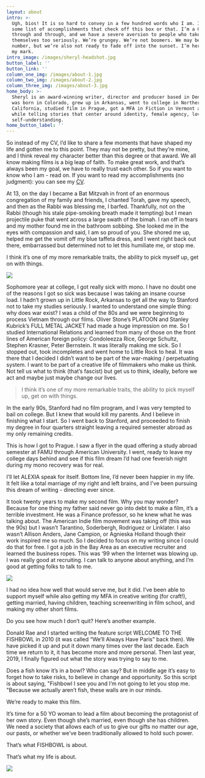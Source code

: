 ```yaml
---
layout: about
intro: >-
  Ugh, bios! It is so hard to convey in a few hundred words who I am. I’m not
  some list of accomplishments that check off this box or that. I’m a Gen X’er
  through and through, and we have a severe aversion to people who take
  themselves too seriously. We’re grungey. We’re not boomers. We may be small in
  number, but we’re also not ready to fade off into the sunset. I’m here to make
  my mark.
intro_image: /images/sheryl-headshot.jpg
button_label: ''
button_link: ''
column_one_img: /images/about-1.jpg
column_two_img: /images/about-2.jpg
column_three_img: /images/about-3.jpg
home_body: >-
  Sheryl is an award-winning writer, director and producer based in Denver. She
  was born in Colorado, grew up in Arkansas, went to college in Northern
  California, studied film in Prague, got a MFA in Fiction in Vermont all the
  while telling stories that center around identity, female agency, love, and
  self-understanding.
home_button_label: ''
---
```

So instead of my CV, I’d like to share a few moments that have shaped my life and gotten me to this point. They may not be pretty, but they’re mine, and I think reveal my character better than this degree or that award. We all know making films is a big leap of faith. To make great work, and that’s always been my goal, we have to really trust each other. So if you want to know who I am - read on. If you want to read my accomplishments (no judgment): you can see my [CV](https://drive.google.com/open?id=1qgc6gsh15xcVVQldT7amItfO_zKfcPHZV7NJVRM5Bto).

At 13, on the day I became a Bat Mitzvah in front of an enormous congregation of my family and friends, I chanted Torah, gave my speech, and then as the Rabbi was blessing me, I barfed. Thankfully, not on the Rabbi (though his stale pipe-smoking breath made it tempting) but I mean projectile puke that went across a large swath of the bimah. I ran off in tears and my mother found me in the bathroom sobbing. She looked me in the eyes with compassion and said, I am so proud of you. She shored me up, helped me get the vomit off my blue taffeta dress, and I went right back out there, embarrassed but determined not to let this humiliate me, or stop me.

I think it’s one of my more remarkable traits, the ability to pick myself up, get on with things.

![](/images/lily-n-rose-3.jpg)

Sophomore year at college, I got really sick with mono. I have no doubt one of the reasons I got so sick was because I was taking an insane course load. I hadn’t grown up in Little Rock, Arkansas to get all the way to Stanford not to take my studies seriously. I wanted to understand one simple thing: why does war exist? I was a child of the 80s and we were beginning to process Vietnam through our films. Oliver Stone’s PLATOON and Stanley Kubrick’s FULL METAL JACKET had made a huge impression on me. So I studied International Relations and learned from many of those on the front lines of American foreign policy: Condoleezza Rice, George Schultz, Stephen Krasner, Peter Bernstein. It was literally making me sick. So I stopped out, took incompletes and went home to Little Rock to heal. It was there that I decided I didn’t want to be part of the war-making / perpetuating system. I want to be part of a creative life of filmmakers who make us think. Not tell us what to think (that’s fascist) but get us to think, ideally, before we act and maybe just maybe change our lives.

> I think it’s one of my more remarkable traits, the ability to pick myself up, get on with things.

In the early 90s, Stanford had no film program, and I was very tempted to bail on college. But I knew that would kill my parents. And I believe in finishing what I start. So I went back to Stanford, and proceeded to finish my degree in four quarters straight leaving a required semester abroad as my only remaining credits.

This is how I got to Prague. I saw a flyer in the quad offering a study abroad semester at FAMU through American University. I went, ready to leave my college days behind and see if this film dream I’d had one feverish night during my mono recovery was for real.

I’ll let ALEXIA speak for itself. Bottom line, I’d never been happier in my life. It felt like a total marriage of my right and left brains, and I’ve been pursuing this dream of writing - directing ever since. 

It took twenty years to make my second film. Why you may wonder? Because for one thing my father said never go into debt to make a film, it’s a terrible investment. He was a Finance professor, so he knew what he was talking about. The American Indie film movement was taking off (this was the 90s) but I wasn’t Tarantino, Soderbergh, Rodriguez or Linklater. I also wasn’t Allison Anders, Jane Campion, or Agnieska Holland though their work inspired me so much. So I decided to focus on my writing since I could do that for free. I got a job in the Bay Area as an executive recruiter and learned the business ropes. This was ‘99 when the Internet was blowing up. I was really good at recruiting. I can talk to anyone about anything, and I’m good at getting folks to talk to me. 

![](/images/lily-n-rose-3.jpg)

I had no idea how well that would serve me, but it did. I’ve been able to support myself while also getting my MFA in creative writing (for craft!), getting married, having children, teaching screenwriting in film school, and making my other short films.

Do you see how much I don’t quit? Here’s another example. 

Donald Rae and I started writing the feature script WELCOME TO THE FISHBOWL in 2010 (it was called “We’ll Always Have Paris” back then). We have picked it up and put it down many times over the last decade. Each time we return to it, it has become more and more personal. Then last year, 2019, I finally figured out what the story was trying to say to me.

Does a fish know it’s in a bowl? Who can say? But in middle age it’s easy to forget how to take risks, to believe in change and opportunity. So this script is about saying, "Fishbowl I see you and I’m not going to let you stop me. "Because we actually aren’t fish, these walls are in our minds. 

We’re ready to make this film.

It’s time for a 50 YO woman to lead a film about becoming the protagonist of her own story. Even though she’s married, even though she has children. We need a society that allows each of us to give our gifts no matter our age, our pasts, or whether we’ve been traditionally allowed to hold such power.

That’s what FISHBOWL is about.

That’s what my life is about.

![](/images/road.jpg)